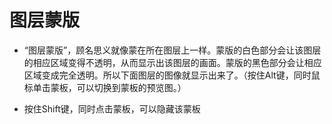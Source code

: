 # 图层蒙版

- “图层蒙版”，顾名思义就像蒙在所在图层上一样。蒙版的白色部分会让该图层的相应区域变得不透明，从而显示出该图层的画面。蒙版的黑色部分会让相应区域变成完全透明。所以下面图层的图像就显示出来了。（按住Alt键，同时鼠标单击蒙板，可以切换到蒙板的预览图。）

- 按住Shift键，同时点击蒙板，可以隐藏该蒙板